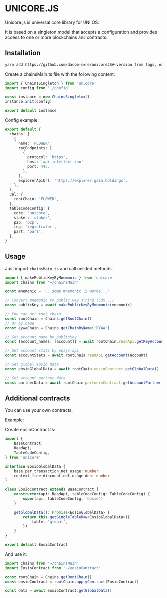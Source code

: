 # UNICORE.JS

Unicore.js is universal core library for UNI OS.

It is based on a singleton model that accepts a configuration and provides access to one or more blockchains and contracts.

## Installation

```bash
yarn add https://github.com/dacom-core/unicoreJS#<version from tags, ex. v1.0.0-beta3>
```

Create a chainsMain.ts file with the following content:

```typescript
import { ChainsSingleton } from 'unicore'
import config from './config'

const instance = new ChainsSingleton()
instance.init(config)

export default instance
```

Config example:

```typescript
export default {
  chains: [
    {
      name: 'FLOWER',
      rpcEndpoints: [
        {
          protocol: 'https',
          host: 'api.intellect.run',
          port: 443,
        },
      ],
      explorerApiUrl: 'https://explorer.gaia.holdings',
    },
  ],
  ual: {
    rootChain: 'FLOWER',
  },
  tableCodeConfig: {
    core: 'unicore',
    staker: 'staker',
    p2p: 'p2p',
    reg: 'registrator',
    part: 'part',
  },
}
```

## Usage

Just import `chainsMain.ts` and call needed methods.

```typescript
import { makePublicKeyByMnemonic } from 'unicore'
import Chains from '~/chainsMain'

const mnemonic = '...some mnemonic 12 words...'

// Convert mnemonic to public key string (EOS...)
const publicKey = await makePublicKeyByMnemonic(mnemonic)

// You can get root chain
const rootChain = Chains.getRootChain()
// Or by name
const eywaChain = Chains.getChainByName('EYWA')

// Get account name by publicKey
const {account_names: [account]} = await rootChain.readApi.getKeyAccounts(publicKey)

// Get account stats by eosjs-api
const accountStats = await rootChain.readApi.getAccount(account)

// Get global eosio data
const eosioGlobalData = await rootChain.eosioContract.getGlobalData()

// Get account partner data
const partnerData = await rootChain.partnersContract.getAccountPartner(account)
```

## Additional contracts

You can use your own contracts.

Example:

Create eosioContract.ts:
```typescript
import {
    BaseContract,
    ReadApi,
    TableCodeConfig,
} from 'unicore'

interface EosioGlobalData {
    base_per_transaction_net_usage: number
    context_free_discount_net_usage_den: number
}

class EosioContract extends BaseContract {
    constructor(api: ReadApi, tableCodeConfig: TableCodeConfig) {
        super(api, tableCodeConfig, 'eosio')
    }

    getGlobalData(): Promise<EosioGlobalData> {
        return this.getSingleTableRow<EosioGlobalData>({
            table: 'global',
        })
    }
}

export default EosioContract
```

And use it:
```typescript
import Chains from '~/chainsMain'
import EosioContract from '~/eosioContract'

const rootChain = Chains.getRootChain()
const eosioContract = rootChain.applyContract(EosioContract)

const data = await eosioContract.getGlobalData()
```

